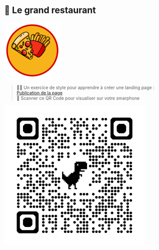 # 🚀 Le grand restaurant
![cover](./asset/logo.png)

> 🧑‍💻 Un exercice de style pour apprendre à créer une landing page : 
> [Publication de la page](https://giusmili.github.io/le_grand_restaurant/)<br>
> 🧐 Scanner ce QR Code pour visualiser sur votre smarphone

![QR Code](./asset/qrcode_giusmili.github.io.png)